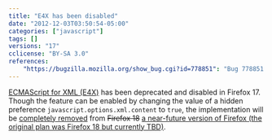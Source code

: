 ```yaml
---
title: "E4X has been disabled"
date: "2012-12-03T03:50:54-05:00"
categories: ["javascript"]
tags: []
versions: "17"
cclicense: "BY-SA 3.0"
references:
    "https://bugzilla.mozilla.org/show_bug.cgi?id=778851": "Bug 778851 – Turn javascript.options.xml.content off by default"
---
```

[ECMAScript for XML (E4X)](https://developer.mozilla.org/en-US/docs/E4X) has been deprecated and disabled in Firefox 17. Though the feature can be enabled by changing the value of a hidden preference `javascript.options.xml.content` to `true`, the implementation will be [completely removed](https://bugzilla.mozilla.org/show_bug.cgi?id=788293) from <del>Firefox 18</del> <ins>a near-future version of Firefox (the original plan was Firefox 18 but currently TBD)</ins>.
